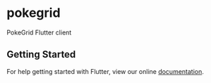 # pokegrid

PokeGrid Flutter client

## Getting Started

For help getting started with Flutter, view our online
[documentation](https://flutter.io/).
